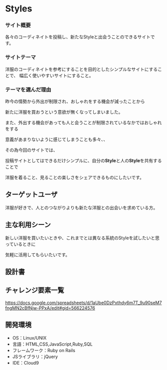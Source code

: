 # Styles

### サイト概要
各々のコーディネイトを投稿し、新たなStyleと出会うことのできるサイトです。

### サイトテーマ
洋服のコーディネイトを参考にすることを目的としたシンプルなサイトにすることで、
幅広く使いやすいサイトにすること。

### テーマを選んだ理由
昨今の情勢から外出が制限され、おしゃれをする機会が減ったことから

新たに洋服を買おうという意欲が無くなってしまいました。

また、外出する機会があっても人と会うことが制限されているなかではおしゃれをする

意義があまりないように感じてしまうことも多々、、

その為今回のサイトでは、

投稿サイトとしてはできるだけシンプルに、自分の**Style**と人の**Style**を共有することで

洋服を着ること、見ることの楽しさをシェアできるものにしたいです。



## ターゲットユーザ
洋服が好きで、人とのつながりよりも新たな洋服との出会いを求めている方。

## 主な利用シーン
新しい洋服を買いたいときや、これまでとは異なる系統のStyleを試したいと思っているときに

気軽に活用してもらいたいです。

## 設計書


## チャレンジ要素一覧
https://docs.google.com/spreadsheets/d/1aUbe0DzPxthdy6m7T_9u90seM7fngMN2cBfNjw-PPxA/edit#gid=566224576

## 開発環境
- OS：Linux/UNIX
- 言語：HTML,CSS,JavaScript,Ruby,SQL
- フレームワーク：Ruby on Rails
- JSライブラリ：jQuery
- IDE：Cloud9

